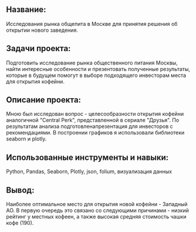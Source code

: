 ## Название: 
Исследования рынка общепита в Москве для принятия решения об открытии нового заведения.

## Задачи проекта:
Подготовить исследование рынка общественного питания Москвы, найти интересные особенности и презентовать полученные результаты, которые в будущем помогут в выборе подходящего инвесторам места для открытия кофейни.

## Описание проекта: 
Мною был исследован вопрос - целесообразности открытия кофейни аналогичной "Central Perk", представленной в сериале "Друзья". 
По результатам анализа подготовленапрезентация для инвесторов с рекомендациями. В построении графиков я использовали библиотеки seaborn и plotly. 

## Использованные инструменты и навыки: 
Python, Pandas, Seaborn, Plotly, json, folium, визуализация данных

## Вывод:
Наиболее оптимальное место для открытия новой кофейни - Западный АО. В первую очередь это связано со следующими причинами - низкий рейтинг у местных кофеен, а также высокая средняя стоимость чашки кофе (190).
